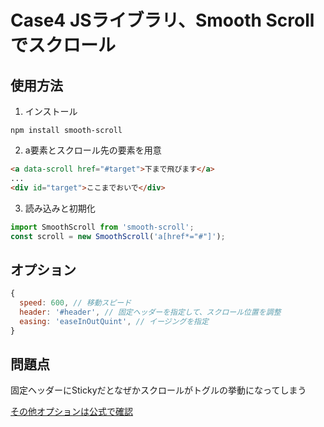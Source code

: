 # Case4 JSライブラリ、Smooth Scrollでスクロール

## 使用方法

1. インストール

`npm install smooth-scroll`

2. a要素とスクロール先の要素を用意

```html
<a data-scroll href="#target">下まで飛びます</a>
...
<div id="target">ここまでおいで</div>
```

3. 読み込みと初期化

```js
import SmoothScroll from 'smooth-scroll';
const scroll = new SmoothScroll('a[href*="#"]');
```

## オプション

```js
{
  speed: 600, // 移動スピード
  header: '#header', // 固定ヘッダーを指定して、スクロール位置を調整
  easing: 'easeInOutQuint', // イージングを指定
}
```

## 問題点

固定ヘッダーにStickyだとなぜかスクロールがトグルの挙動になってしまう

[その他オプションは公式で確認](https://github.com/cferdinandi/smooth-scroll)